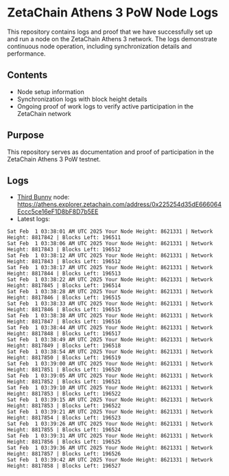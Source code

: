 # ZetaChain Athens 3 PoW Node Logs
This repository contains logs and proof that we have successfully set up and run a node on the ZetaChain Athens 3 network. The logs demonstrate continuous node operation, including synchronization details and performance.

## Contents
- Node setup information
- Synchronization logs with block height details
- Ongoing proof of work logs to verify active participation in the ZetaChain network

## Purpose
This repository serves as documentation and proof of participation in the ZetaChain Athens 3 PoW testnet.

## Logs

- [Third Bunny](https://thirdbunny.xyz/) node: https://athens.explorer.zetachain.com/address/0x225254d35dE666064Eccc5ce16eF1D8bF8D7b5EE
- Latest logs:
```
Sat Feb  1 03:38:01 AM UTC 2025 Your Node Height: 8621331 | Network Height: 8817842 | Blocks Left: 196511
Sat Feb  1 03:38:06 AM UTC 2025 Your Node Height: 8621331 | Network Height: 8817843 | Blocks Left: 196512
Sat Feb  1 03:38:12 AM UTC 2025 Your Node Height: 8621331 | Network Height: 8817843 | Blocks Left: 196512
Sat Feb  1 03:38:17 AM UTC 2025 Your Node Height: 8621331 | Network Height: 8817844 | Blocks Left: 196513
Sat Feb  1 03:38:22 AM UTC 2025 Your Node Height: 8621331 | Network Height: 8817845 | Blocks Left: 196514
Sat Feb  1 03:38:28 AM UTC 2025 Your Node Height: 8621331 | Network Height: 8817846 | Blocks Left: 196515
Sat Feb  1 03:38:33 AM UTC 2025 Your Node Height: 8621331 | Network Height: 8817846 | Blocks Left: 196515
Sat Feb  1 03:38:38 AM UTC 2025 Your Node Height: 8621331 | Network Height: 8817847 | Blocks Left: 196516
Sat Feb  1 03:38:44 AM UTC 2025 Your Node Height: 8621331 | Network Height: 8817848 | Blocks Left: 196517
Sat Feb  1 03:38:49 AM UTC 2025 Your Node Height: 8621331 | Network Height: 8817849 | Blocks Left: 196518
Sat Feb  1 03:38:54 AM UTC 2025 Your Node Height: 8621331 | Network Height: 8817850 | Blocks Left: 196519
Sat Feb  1 03:39:00 AM UTC 2025 Your Node Height: 8621331 | Network Height: 8817851 | Blocks Left: 196520
Sat Feb  1 03:39:05 AM UTC 2025 Your Node Height: 8621331 | Network Height: 8817852 | Blocks Left: 196521
Sat Feb  1 03:39:10 AM UTC 2025 Your Node Height: 8621331 | Network Height: 8817853 | Blocks Left: 196522
Sat Feb  1 03:39:15 AM UTC 2025 Your Node Height: 8621331 | Network Height: 8817853 | Blocks Left: 196522
Sat Feb  1 03:39:21 AM UTC 2025 Your Node Height: 8621331 | Network Height: 8817854 | Blocks Left: 196523
Sat Feb  1 03:39:26 AM UTC 2025 Your Node Height: 8621331 | Network Height: 8817855 | Blocks Left: 196524
Sat Feb  1 03:39:31 AM UTC 2025 Your Node Height: 8621331 | Network Height: 8817856 | Blocks Left: 196525
Sat Feb  1 03:39:36 AM UTC 2025 Your Node Height: 8621331 | Network Height: 8817857 | Blocks Left: 196526
Sat Feb  1 03:39:42 AM UTC 2025 Your Node Height: 8621331 | Network Height: 8817858 | Blocks Left: 196527
```
